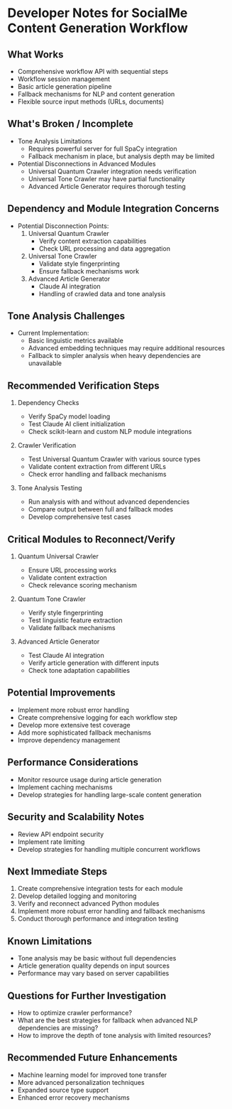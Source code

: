 # Developer Notes for SocialMe Content Generation Workflow

## What Works
- Comprehensive workflow API with sequential steps
- Workflow session management
- Basic article generation pipeline
- Fallback mechanisms for NLP and content generation
- Flexible source input methods (URLs, documents)

## What's Broken / Incomplete
- Tone Analysis Limitations
  * Requires powerful server for full SpaCy integration
  * Fallback mechanism in place, but analysis depth may be limited
- Potential Disconnections in Advanced Modules
  * Universal Quantum Crawler integration needs verification
  * Universal Tone Crawler may have partial functionality
  * Advanced Article Generator requires thorough testing

## Dependency and Module Integration Concerns
- Potential Disconnection Points:
  1. Universal Quantum Crawler
     * Verify content extraction capabilities
     * Check URL processing and data aggregation
  2. Universal Tone Crawler
     * Validate style fingerprinting
     * Ensure fallback mechanisms work
  3. Advanced Article Generator
     * Claude AI integration
     * Handling of crawled data and tone analysis

## Tone Analysis Challenges
- Current Implementation:
  * Basic linguistic metrics available
  * Advanced embedding techniques may require additional resources
  * Fallback to simpler analysis when heavy dependencies are unavailable

## Recommended Verification Steps
1. Dependency Checks
   - Verify SpaCy model loading
   - Test Claude AI client initialization
   - Check scikit-learn and custom NLP module integrations

2. Crawler Verification
   - Test Universal Quantum Crawler with various source types
   - Validate content extraction from different URLs
   - Check error handling and fallback mechanisms

3. Tone Analysis Testing
   - Run analysis with and without advanced dependencies
   - Compare output between full and fallback modes
   - Develop comprehensive test cases

## Critical Modules to Reconnect/Verify
1. Quantum Universal Crawler
   - Ensure URL processing works
   - Validate content extraction
   - Check relevance scoring mechanism

2. Quantum Tone Crawler
   - Verify style fingerprinting
   - Test linguistic feature extraction
   - Validate fallback mechanisms

3. Advanced Article Generator
   - Test Claude AI integration
   - Verify article generation with different inputs
   - Check tone adaptation capabilities

## Potential Improvements
- Implement more robust error handling
- Create comprehensive logging for each workflow step
- Develop more extensive test coverage
- Add more sophisticated fallback mechanisms
- Improve dependency management

## Performance Considerations
- Monitor resource usage during article generation
- Implement caching mechanisms
- Develop strategies for handling large-scale content generation

## Security and Scalability Notes
- Review API endpoint security
- Implement rate limiting
- Develop strategies for handling multiple concurrent workflows

## Next Immediate Steps
1. Create comprehensive integration tests for each module
2. Develop detailed logging and monitoring
3. Verify and reconnect advanced Python modules
4. Implement more robust error handling and fallback mechanisms
5. Conduct thorough performance and integration testing

## Known Limitations
- Tone analysis may be basic without full dependencies
- Article generation quality depends on input sources
- Performance may vary based on server capabilities

## Questions for Further Investigation
- How to optimize crawler performance?
- What are the best strategies for fallback when advanced NLP dependencies are missing?
- How to improve the depth of tone analysis with limited resources?

## Recommended Future Enhancements
- Machine learning model for improved tone transfer
- More advanced personalization techniques
- Expanded source type support
- Enhanced error recovery mechanisms
